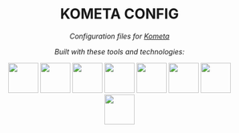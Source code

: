 <h1 align="center">KOMETA CONFIG</h1>

<p align="center">
  <em>Configuration files for <a href="https://github.com/Kometa-Team/Kometa">Kometa</a></em>
</p>

<p align="center">
  <!-- Shields.io badges disabled, using skill icons. -->
</p>

<p align="center">
  <em>Built with these tools and technologies:</em>
</p>

<p align="center">
  <a href="https://kometa.wiki/en/latest/" title="Kometa">
    <img src="https://cdn.jsdelivr.net/gh/selfhst/icons/png/kometa.png" width="60" height="60"></a>
  <a href="https://radarr.video" title="Radarr">
    <img src="https://cdn.jsdelivr.net/gh/selfhst/icons/svg/radarr.svg" width="60" height="60"></a>
  <a href="https://sonarr.tv" title="Sonarr">
    <img src="https://cdn.jsdelivr.net/gh/selfhst/icons/svg/sonarr.svg" width="60" height="60"></a>
  <a href="https://www.themoviedb.org/" title="TMDB">
    <img src="https://cdn.jsdelivr.net/gh/selfhst/icons/svg/tmdb.svg" width="60" height="60"></a>
  <a href="https://www.thetvdb.com" title="TVDB">
    <img src="https://cdn.jsdelivr.net/gh/selfhst/icons/svg/tvdb.svg" width="60" height="60"></a>
  <a href="https://trakt.tv/" title="Trakt">
    <img src="https://trakt.tv/assets/logos/logomark.square.gradient-b644b16c38ff775861b4b1f58c1230f6a097a2466ab33ae00445a505c33fcb91.svg" width="60" height="60"></a>
  <a href="https://theposterdb.com" title="ThePosterDB">
    <img src="https://theposterdb.com/assets/logos/icon/color.svg" width="60" height="60"></a>
  <a href="https://mediux.pro/" title="MediUX">
    <img src="https://mediux.pro/mediux.svg" width="60" height="60"></a>
</p>
